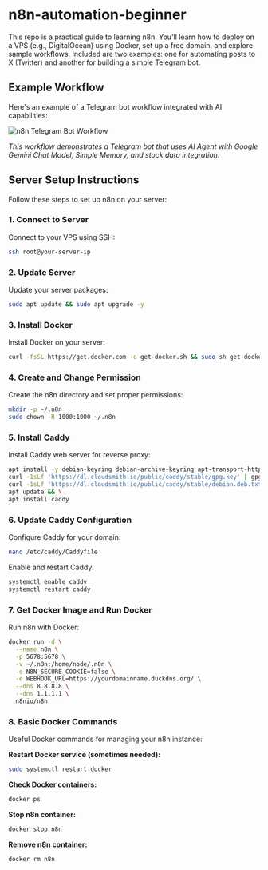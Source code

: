 # n8n-automation-beginner

This repo is a practical guide to learning n8n. You'll learn how to deploy on a VPS (e.g., DigitalOcean) using Docker, set up a free domain, and explore sample workflows. Included are two examples: one for automating posts to X (Twitter) and another for building a simple Telegram bot.

## Example Workflow

Here's an example of a Telegram bot workflow integrated with AI capabilities:

![n8n Telegram Bot Workflow](https://github.com/user-attachments/assets/your-image-url-here)

*This workflow demonstrates a Telegram bot that uses AI Agent with Google Gemini Chat Model, Simple Memory, and stock data integration.*

## Server Setup Instructions

Follow these steps to set up n8n on your server:

### 1. Connect to Server

Connect to your VPS using SSH:

```bash
ssh root@your-server-ip
```

### 2. Update Server

Update your server packages:

```bash
sudo apt update && sudo apt upgrade -y
```

### 3. Install Docker

Install Docker on your server:

```bash
curl -fsSL https://get.docker.com -o get-docker.sh && sudo sh get-docker.sh
```

### 4. Create and Change Permission

Create the n8n directory and set proper permissions:

```bash
mkdir -p ~/.n8n
sudo chown -R 1000:1000 ~/.n8n
```

### 5. Install Caddy

Install Caddy web server for reverse proxy:

```bash
apt install -y debian-keyring debian-archive-keyring apt-transport-https curl && \
curl -1sLf 'https://dl.cloudsmith.io/public/caddy/stable/gpg.key' | gpg --dearmor -o /usr/share/keyrings/caddy-stable-archive-keyring.gpg && \
curl -1sLf 'https://dl.cloudsmith.io/public/caddy/stable/debian.deb.txt' | tee /etc/apt/sources.list.d/caddy-stable.list && \
apt update && \
apt install caddy
```

### 6. Update Caddy Configuration

Configure Caddy for your domain:

```bash
nano /etc/caddy/Caddyfile
```

Enable and restart Caddy:

```bash
systemctl enable caddy
systemctl restart caddy
```

### 7. Get Docker Image and Run Docker

Run n8n with Docker:

```bash
docker run -d \
  --name n8n \
  -p 5678:5678 \
  -v ~/.n8n:/home/node/.n8n \
  -e N8N_SECURE_COOKIE=false \
  -e WEBHOOK_URL=https://yourdomainname.duckdns.org/ \
  --dns 8.8.8.8 \
  --dns 1.1.1.1 \
  n8nio/n8n
```

### 8. Basic Docker Commands

Useful Docker commands for managing your n8n instance:

**Restart Docker service (sometimes needed):**

```bash
sudo systemctl restart docker
```

**Check Docker containers:**

```bash
docker ps
```

**Stop n8n container:**

```bash
docker stop n8n
```

**Remove n8n container:**

```bash
docker rm n8n
```